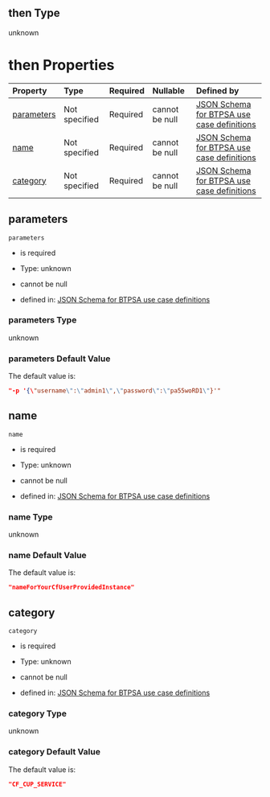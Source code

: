 ## then Type

unknown

# then Properties

| Property                  | Type          | Required | Nullable       | Defined by                                                                                                                                                                                            |
| :------------------------ | :------------ | :------- | :------------- | :---------------------------------------------------------------------------------------------------------------------------------------------------------------------------------------------------- |
| [parameters](#parameters) | Not specified | Required | cannot be null | [JSON Schema for BTPSA use case definitions](btpsa-usecase-properties-services-items-allof-0-then-properties-parameters.md "undefined#/properties/services/items/allOf/0/then/properties/parameters") |
| [name](#name)             | Not specified | Required | cannot be null | [JSON Schema for BTPSA use case definitions](btpsa-usecase-properties-services-items-allof-0-then-properties-name.md "undefined#/properties/services/items/allOf/0/then/properties/name")             |
| [category](#category)     | Not specified | Required | cannot be null | [JSON Schema for BTPSA use case definitions](btpsa-usecase-properties-services-items-allof-0-then-properties-category.md "undefined#/properties/services/items/allOf/0/then/properties/category")     |

## parameters



`parameters`

*   is required

*   Type: unknown

*   cannot be null

*   defined in: [JSON Schema for BTPSA use case definitions](btpsa-usecase-properties-services-items-allof-0-then-properties-parameters.md "undefined#/properties/services/items/allOf/0/then/properties/parameters")

### parameters Type

unknown

### parameters Default Value

The default value is:

```json
"-p '{\"username\":\"admin1\",\"password\":\"pa55woRD1\"}'"
```

## name



`name`

*   is required

*   Type: unknown

*   cannot be null

*   defined in: [JSON Schema for BTPSA use case definitions](btpsa-usecase-properties-services-items-allof-0-then-properties-name.md "undefined#/properties/services/items/allOf/0/then/properties/name")

### name Type

unknown

### name Default Value

The default value is:

```json
"nameForYourCfUserProvidedInstance"
```

## category



`category`

*   is required

*   Type: unknown

*   cannot be null

*   defined in: [JSON Schema for BTPSA use case definitions](btpsa-usecase-properties-services-items-allof-0-then-properties-category.md "undefined#/properties/services/items/allOf/0/then/properties/category")

### category Type

unknown

### category Default Value

The default value is:

```json
"CF_CUP_SERVICE"
```

